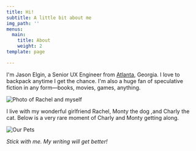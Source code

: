 ```yaml
---
title: Hi!
subtitle: A little bit about me
img_path: ''
menus:
  main:
    title: About
    weight: 2
template: page

---
```

  


I'm Jason Elgin, a Senior UX Engineer from [Atlanta](https://en.wikipedia.org/wiki/Atlanta), Georgia. I love to backpack anytime I get the chance. I'm also a huge fan of speculative fiction in any form—books, movies, games, anything.

![Photo of Rachel and myself](/images/IMG_1741.jpg "Rachel and I")

I live with my wonderful girlfriend Rachel, Monty the dog ,and Charly the cat. Below is a very rare moment of Charly and Monty getting along.

![Our Pets](/images/IMG_6637.jpg "Charly and Monty")

_Stick with me. My writing will get better!_